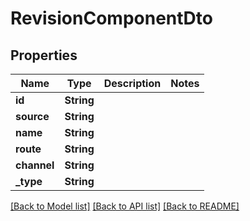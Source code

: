 # RevisionComponentDto

## Properties

Name | Type | Description | Notes
------------ | ------------- | ------------- | -------------
**id** | **String** |  | 
**source** | **String** |  | 
**name** | **String** |  | 
**route** | **String** |  | 
**channel** | **String** |  | 
**_type** | **String** |  | 

[[Back to Model list]](../README.md#documentation-for-models) [[Back to API list]](../README.md#documentation-for-api-endpoints) [[Back to README]](../README.md)


